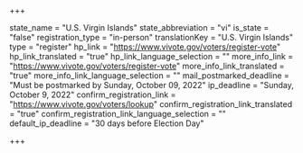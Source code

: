 +++

state_name = "U.S. Virgin Islands"
state_abbreviation = "vi"
is_state = "false"
registration_type = "in-person"
translationKey = "U.S. Virgin Islands"
type = "register"
hp_link = "https://www.vivote.gov/voters/register-vote"
hp_link_translated = "true"
hp_link_language_selection = ""
more_info_link = "https://www.vivote.gov/voters/register-vote"
more_info_link_translated = "true"
more_info_link_language_selection = ""
mail_postmarked_deadline = "Must be postmarked by Sunday, October 09, 2022"
ip_deadline = "Sunday, October 9, 2022"
confirm_registration_link = "https://www.vivote.gov/voters/lookup"
confirm_registration_link_translated = "true"
confirm_registration_link_language_selection = ""
default_ip_deadline = "30 days before Election Day"

+++